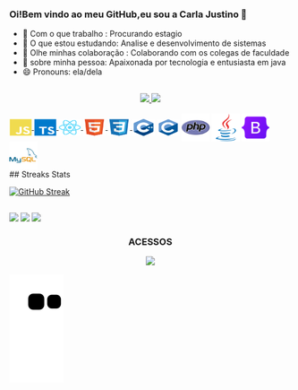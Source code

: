 ### Oi!Bem vindo ao meu GitHub,eu sou a Carla Justino 👋

- 🔭 Com o que trabalho : Procurando estagio
- 🌱 O que estou estudando: Analise e desenvolvimento de sistemas
- 👯 Olhe minhas colaboração : Colaborando com os colegas de faculdade
- 💬 sobre minha pessoa: Apaixonada por tecnologia e entusiasta em java
- 😄 Pronouns: ela/dela

##
<div align="center">
  <a href="https://github.com/cahjustino">
  <img height="180em" src="https://github-readme-stats.vercel.app/api?username=cahjustino&show_icons=true&theme=radical&include_all_commits=true&count_private=true"/>
  <img height="180em" src="https://github-readme-stats.vercel.app/api/top-langs/?username=cahjustino&layout=compact&langs_count=7&theme=radical"/>
</div>
<div style="display: inline_block"><br>
  <img align="center" alt="Rafa-Js" height="30" width="40" src="https://raw.githubusercontent.com/devicons/devicon/master/icons/javascript/javascript-plain.svg">
  <img align="center" alt="Rafa-Ts" height="30" width="40" src="https://raw.githubusercontent.com/devicons/devicon/master/icons/typescript/typescript-plain.svg">
  <img align="center" alt="Rafa-React" height="30" width="40" src="https://raw.githubusercontent.com/devicons/devicon/master/icons/react/react-original.svg">
  <img align="center" alt="Rafa-HTML" height="30" width="40" src="https://raw.githubusercontent.com/devicons/devicon/master/icons/html5/html5-original.svg">
  <img align="center" alt="Rafa-CSS" height="30" width="40" src="https://raw.githubusercontent.com/devicons/devicon/master/icons/css3/css3-original.svg">
  <a href="https://isocpp.org/" target="_blank"> <img align="center" alt="Vini-C++" height="30" width="40"        src="https://raw.githubusercontent.com/devicons/devicon/master/icons/cplusplus/cplusplus-original.svg"></a>
  <a href="https://www.iso.org/" target="_blank"> <img align="center" alt="Vini-C" height="30" width="40" src="https://raw.githubusercontent.com/devicons/devicon/master/icons/c/c-original.svg"></a>  
  <img align="center" alt="PHP" height="50em"  src="https://raw.githubusercontent.com/devicons/devicon/master/icons/php/php-original.svg">
  <img align="center" alt="java" height="50em"  src="https://raw.githubusercontent.com/devicons/devicon/master/icons/java/java-original.svg">
    <img align="center" alt="bootstrap" height="50em"  src="https://raw.githubusercontent.com/devicons/devicon/master/icons/bootstrap/bootstrap-original.svg">
  <img align="center" alt="mysql" height="50em"  src="https://raw.githubusercontent.com/devicons/devicon/master/icons/mysql/mysql-original-wordmark.svg"> 
</div>
<div> ## Streaks Stats

[![GitHub Streak](http://github-readme-streak-stats.herokuapp.com?user=cahjustino&theme=dark&date_format=j%20M%5B%20Y%5D&show_icons=true&title_color=fff&icon_color=79ff97&text_color=9f9f9f&bg_color=151515)](https://git.io/streak-stats)
<br/></div>
  
  ##
 
<div> 
 
  
 <a href="https:/cahjustino#7691" target="_blank"><img src="https://img.shields.io/badge/Discord-7289DA?style=for-the-badge&logo=discord&logoColor=white" target="_blank"></a> 
  <a href = "mailto:justinocah@gmail.com"><img src="https://img.shields.io/badge/-Gmail-%23333?style=for-the-badge&logo=gmail&logoColor=white" target="_blank"></a>
  <a href="https://www.linkedin.com/in/cahjustino947257123/" target="_blank"><img src="https://img.shields.io/badge/-LinkedIn-%230077B5?style=for-the-badge&logo=linkedin&logoColor=white" target="_blank"></a> 
 
<h3 align="center">ACESSOS</h3>
<p align="center"><img alingn="center" src="https://profile-counter.glitch.me/cahjustino/count.svg" /></p>
  
  ![Snake animation](https://github.com/rafaballerini/rafaballerini/blob/output/github-contribution-grid-snake.svg)
</div>
 
  
 
